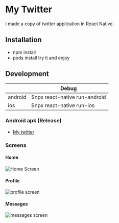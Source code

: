# My Twitter

I made a copy of twitter application in React Native.

## Installation

- npm install
- pods install
  try it and enjoy

## Development

|         | Debug                         |
| ------- | ----------------------------- |
| android | $npx react-native run-android |
| ios     | $npx react-native run-ios     |

### Android apk (Release)

- [My twitter ](https://drive.google.com/file/d/1-75sRQWO8XqPz8hWzFE8b1nd3D-5bcA3/view?usp=sharing)

### Screens

#### Home

![Home Screen](https://i.imgur.com/KpFwZXBl.jpg)

#### Profile

![profile screen](https://i.imgur.com/kuQeDe2l.jpg)

#### Messages

![messages screen](https://i.imgur.com/DtgJa2pl.jpg)
